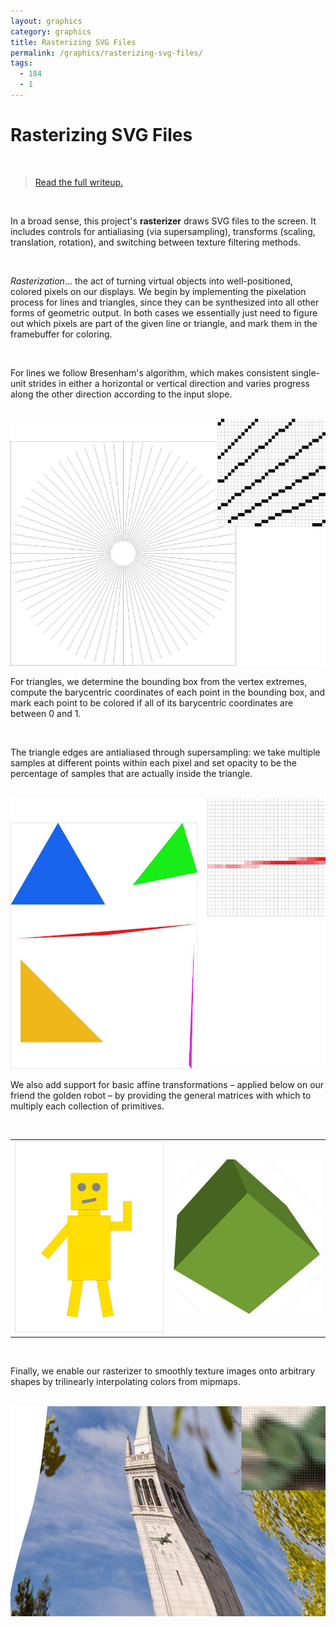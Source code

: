 ```yaml
---
layout: graphics
category: graphics
title: Rasterizing SVG Files
permalink: /graphics/rasterizing-svg-files/
tags:
  - 184
  - 1
---
```


# Rasterizing SVG Files

<br />

> [Read the full writeup.](/graphics/1841)

<br />

In a broad sense, this project's **rasterizer** draws SVG files to the screen. It includes controls for antialiasing (via supersampling), transforms (scaling, translation, rotation), and switching between texture filtering methods.

<br />

_Rasterization_... the act of turning virtual objects into well-positioned, colored pixels on our displays. We begin by implementing the pixelation process for lines and triangles, since they can be synthesized into all other forms of geometric output. In both cases we essentially just need to figure out which pixels are part of the given line or triangle, and mark them in the framebuffer for coloring.

<br />

For lines we follow Bresenham's algorithm, which makes consistent single-unit strides in either a horizontal or vertical direction and varies progress along the other direction according to the input slope.

<br />

<img src="/images/part1.jpg" data-action="zoom" />

<br />

For triangles, we determine the bounding box from the vertex extremes, compute the barycentric coordinates of each point in the bounding box, and mark each point to be colored if all of its barycentric coordinates are between 0 and 1.

<br />

The triangle edges are antialiased through supersampling: we take multiple samples at different points within each pixel and set opacity to be the percentage of samples that are actually inside the triangle.

<br />

<img src="/images/test4_sr16.jpg" data-action="zoom" />

<br />

We also add support for basic affine transformations – applied below on our friend the golden robot – by providing the general matrices with which to multiply each collection of primitives.

<br />

<table><tr>
    <td style="text-align: center" width="50%">
        <img src="/images/robot.gif" data-action="zoom" />
    </td>
    <td style="text-align: center" width="50%">
        <img src="/images/test5_rotate.jpg" data-action="zoom" />
    </td>
</tr></table>

<br />

Finally, we enable our rasterizer to smoothly texture images onto arbitrary shapes by trilinearly interpolating colors from mipmaps.

<br />

<img src="/images/16_bilinear.jpg" data-action="zoom" />
